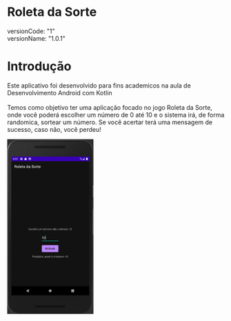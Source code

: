 # Roleta da Sorte
versionCode: "1"<br>
versionName: "1.0.1"

# Introdução
Este aplicativo foi desenvolvido para fins academicos na aula de Desenvolvimento Android com Kotlin<br><br>
Temos como objetivo ter uma aplicação focado no jogo Roleta da Sorte, onde você poderá escolher um número de 0 até 10 e o sistema irá, de forma randomica, sortear um número. Se você acertar terá uma mensagem de sucesso, caso não, você perdeu!

<img src="images/evidencia.png" width="200px">